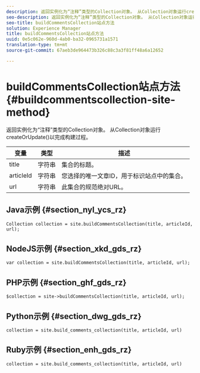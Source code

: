```yaml
---
description: 返回实例化为“注释”类型的Collection对象。 从Collection对象运行createOrUpdate()以完成构建过程。
seo-description: 返回实例化为“注释”类型的Collection对象。 从Collection对象运行createOrUpdate()以完成构建过程。
seo-title: buildCommentsCollection站点方法
solution: Experience Manager
title: buildCommentsCollection站点方法
uuid: 0e5c062e-960d-4ab0-ba32-0965731a1571
translation-type: tm+mt
source-git-commit: 67aeb3de964473b326c88c3a3f81ff48a6a12652

---
```



# buildCommentsCollection站点方法{#buildcommentscollection-site-method}

返回实例化为“注释”类型的Collection对象。 从Collection对象运行createOrUpdate()以完成构建过程。

| 变量 | 类型 | 描述 |
|--- |--- |--- |
| title | 字符串 | 集合的标题。 |
| articleId | 字符串 | 您选择的唯一文章ID，用于标识站点中的集合。 |
| url | 字符串 | 此集合的规范绝对URL。 |

## Java示例 {#section_nyl_ycs_rz}

```
Collection collection = site.buildCommentsCollection(title, articleId, url);
```

## NodeJS示例 {#section_xkd_gds_rz}

```
var collection = site.buildCommentsCollection(title, articleId, url); 
```

## PHP示例 {#section_ghf_gds_rz}

```
$collection = site->buildCommentsCollection(title, articleId, url); 
```

## Python示例 {#section_dwg_gds_rz}

```
collection = site.build_comments_collection(title, articleId, url) 
```

## Ruby示例 {#section_enh_gds_rz}

```
collection = site.build_comments_collection(title, articleId, url) 
```
